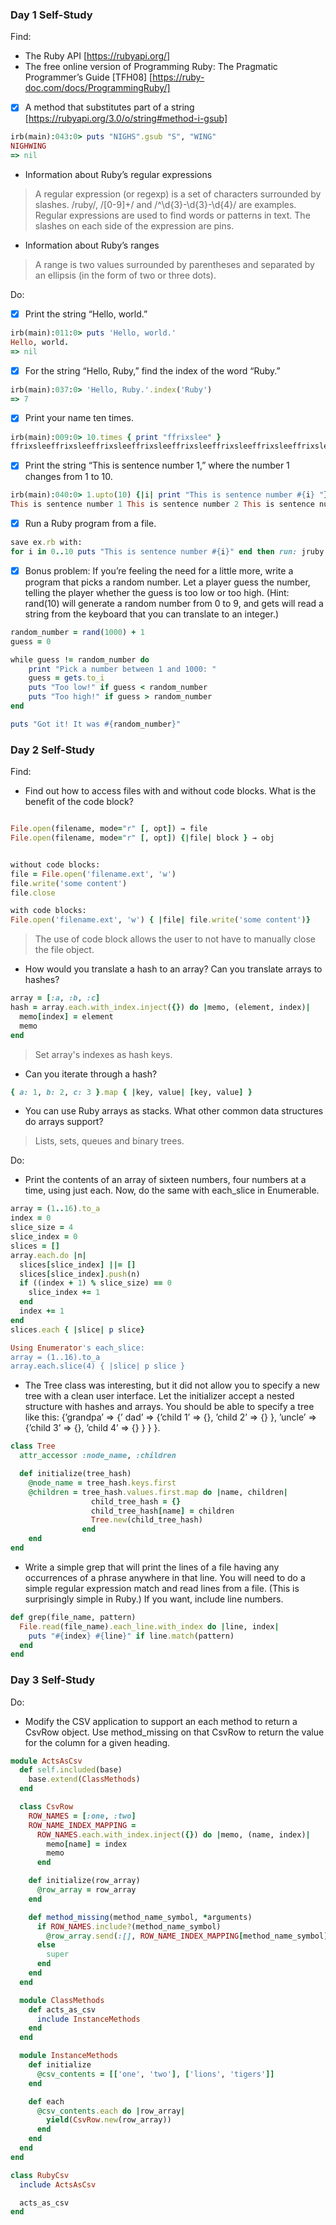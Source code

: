 ### Day 1 Self-Study

Find:
- The Ruby API [https://rubyapi.org/]
- The free online version of Programming Ruby: The Pragmatic Programmer’s Guide [TFH08] [https://ruby-doc.com/docs/ProgrammingRuby/]
- [x] A method that substitutes part of a string [https://rubyapi.org/3.0/o/string#method-i-gsub]
```ruby
irb(main):043:0> puts "NIGHS".gsub "S", "WING"
NIGHWING
=> nil
```
- Information about Ruby’s regular expressions
> A regular expression (or regexp) is a set of characters surrounded by slashes.
> /ruby/, /[0-9]+/ and /^\d{3}-\d{3}-\d{4}/ are examples.
> Regular expressions are used to find words or patterns in text. The slashes on each side of the expression are pins.
- Information about Ruby’s ranges
> A range is two values surrounded by parentheses and separated by an ellipsis (in the form of two or three dots).

Do: 
- [x] Print the string “Hello, world.”
```ruby
irb(main):011:0> puts 'Hello, world.'
Hello, world.
=> nil
```
- [x] For the string “Hello, Ruby,” find the index of the word “Ruby.”
```ruby
irb(main):037:0> 'Hello, Ruby.'.index('Ruby')
=> 7
```
- [x] Print your name ten times.
```ruby
irb(main):009:0> 10.times { print "ffrixslee" }
ffrixsleeffrixsleeffrixsleeffrixsleeffrixsleeffrixsleeffrixsleeffrixsleeffrixsleeffrixslee=> 10
```
- [x] Print the string “This is sentence number 1,” where the number 1 changes from 1 to 10.
```ruby
irb(main):040:0> 1.upto(10) {|i| print "This is sentence number #{i} "}  
This is sentence number 1 This is sentence number 2 This is sentence number 3 This is sentence number 4 This is sentence number 5 This is sentence number 6 This is sentence number 7 This is sentence number 8 This is sentence number 9 This is sentence number 10 => 1
```
- [x] Run a Ruby program from a file.
```ruby
save ex.rb with:
for i in 0..10 puts "This is sentence number #{i}" end then run: jruby ex.rb
```
- [x] Bonus problem: If you’re feeling the need for a little more, write a program that picks a random number. Let a player guess the number, telling the player whether the guess is too low or too high.
(Hint: rand(10) will generate a random number from 0 to 9, and gets will read a string from the keyboard that you can translate to an integer.)
```ruby
random_number = rand(1000) + 1
guess = 0

while guess != random_number do
    print "Pick a number between 1 and 1000: "
    guess = gets.to_i
    puts "Too low!" if guess < random_number
    puts "Too high!" if guess > random_number
end

puts "Got it! It was #{random_number}"
```

### Day 2 Self-Study

Find:
- Find out how to access files with and without code blocks. What is the benefit of the code block?
```ruby

File.open(filename, mode="r" [, opt]) → file
File.open(filename, mode="r" [, opt]) {|file| block } → obj


without code blocks:
file = File.open('filename.ext', 'w')
file.write('some content')
file.close

with code blocks:
File.open('filename.ext', 'w') { |file| file.write('some content')}
```
> The use of code block  allows the user to not have to manually close the file object.

- How would you translate a hash to an array? Can you translate arrays to hashes?
```ruby
array = [:a, :b, :c]
hash = array.each.with_index.inject({}) do |memo, (element, index)|
  memo[index] = element
  memo
end
```
> Set array's indexes as hash keys.

- Can you iterate through a hash?
```ruby
{ a: 1, b: 2, c: 3 }.map { |key, value| [key, value] }
```

- You can use Ruby arrays as stacks. What other common data structures do arrays support?
> Lists, sets, queues and binary trees.

Do: 
- Print the contents of an array of sixteen numbers, four numbers at a time, using just each. Now, do the same with each_slice in Enumerable.
```ruby
array = (1..16).to_a
index = 0
slice_size = 4
slice_index = 0
slices = []
array.each.do |n|
  slices[slice_index] ||= []
  slices[slice_index].push(n)
  if ((index + 1) % slice_size) == 0
    slice_index += 1
  end
  index += 1
end
slices.each { |slice| p slice}

Using Enumerator's each_slice:
array = (1..16).to_a
array.each.slice(4) { |slice| p slice }
```

- The Tree class was interesting, but it did not allow you to specify a new tree with a clean user interface. Let the initializer accept a nested structure with hashes and arrays. You should be able to specify a tree like this: {’grandpa’ => {’ dad’ => {’child 1’ => {}, ’child 2’ => {} }, ’uncle’ => {’child 3’ => {}, ’child 4’ => {} } } }.
```ruby
class Tree 
  attr_accessor :node_name, :children

  def initialize(tree_hash)
    @node_name = tree_hash.keys.first
    @children = tree_hash.values.first.map do |name, children| 
                  child_tree_hash = {}
                  child_tree_hash[name] = children
                  Tree.new(child_tree_hash)
                end
    end
end
```

- Write a simple grep that will print the lines of a file having any occurrences of a phrase anywhere in that line. You will need to do a simple regular expression match and read lines from a file. (This is surprisingly simple in Ruby.) If you want, include line numbers.
```ruby
def grep(file_name, pattern)
  File.read(file_name).each_line.with_index do |line, index|
    puts "#{index} #{line}" if line.match(pattern)
  end
end
```

### Day 3 Self-Study
Do:
- Modify the CSV application to support an each method to return a
CsvRow object. Use method_missing on that CsvRow to return the value
for the column for a given heading.
```ruby
module ActsAsCsv
  def self.included(base)
    base.extend(ClassMethods)
  end

  class CsvRow
    ROW_NAMES = [:one, :two]
    ROW_NAME_INDEX_MAPPING =
      ROW_NAMES.each.with_index.inject({}) do |memo, (name, index)|
        memo[name] = index
        memo
      end

    def initialize(row_array)
      @row_array = row_array
    end

    def method_missing(method_name_symbol, *arguments)
      if ROW_NAMES.include?(method_name_symbol)
        @row_array.send(:[], ROW_NAME_INDEX_MAPPING[method_name_symbol])
      else
        super
      end
    end
  end

  module ClassMethods
    def acts_as_csv
      include InstanceMethods
    end
  end

  module InstanceMethods
    def initialize
      @csv_contents = [['one', 'two'], ['lions', 'tigers']]
    end

    def each
      @csv_contents.each do |row_array|
        yield(CsvRow.new(row_array))
      end
    end
  end
end

class RubyCsv
  include ActsAsCsv

  acts_as_csv
end
```
